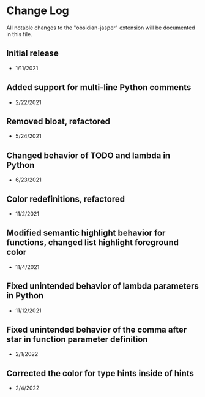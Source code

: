 # Change Log

All notable changes to the "obsidian-jasper" extension will be documented in this file.

## Initial release

* 1/11/2021

## Added support for multi-line Python comments

* 2/22/2021

## Removed bloat, refactored

* 5/24/2021

## Changed behavior of TODO and lambda in Python

* 6/23/2021

## Color redefinitions, refactored

* 11/2/2021

## Modified semantic highlight behavior for functions, changed list highlight foreground color

* 11/4/2021

## Fixed unintended behavior of lambda parameters in Python

* 11/12/2021

## Fixed unintended behavior of the comma after star in function parameter definition

* 2/1/2022

## Corrected the color for type hints inside of hints

* 2/4/2022
